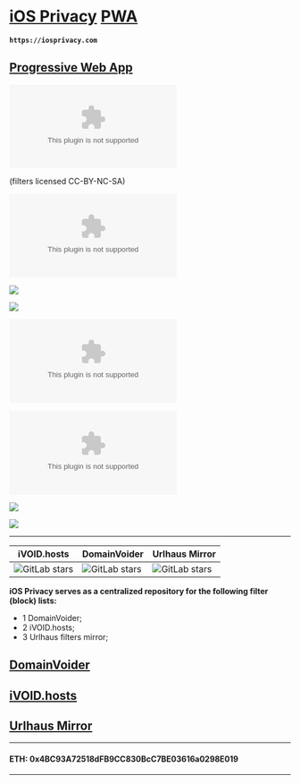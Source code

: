 # [iOS Privacy](https://iosprivacy.com/) [PWA](https://github.com/iOS-Privacy/iOSPrivacy.com/blob/main/public/README.markdown)
**`https://iosprivacy.com`**
## [Progressive Web App](https://github.com/iOS-Privacy/iOSPrivacy.com/blob/main/public/README.markdown)
![GitHub](https://img.shields.io/github/license/iOS-Privacy/iOSPrivacy.com?style=flat-square)

(filters licensed CC-BY-NC-SA)

![GitHub top language](https://img.shields.io/github/languages/top/ios-privacy/iosprivacy.com?style=flat-square)

[![](https://img.shields.io/twitter/follow/DeVoltairine?style=social)](https://twitter.com/@DeVoltairine)

[![](https://img.shields.io/twitter/follow/iOS_Privacy?style=social)](https://twitter.com/@iOS_Privacy)

[![](https://img.shields.io/hsts/preload/iosprivacy.com)](https://hstspreload.org/?domain=iosprivacy.com)

[![](https://img.shields.io/mozilla-observatory/grade-score/iosprivacy.com?publish&style=plastic)](https://observatory.mozilla.org/analyze/iosprivacy.com)

[![](https://img.shields.io/security-headers?color=darkblue&url=https%3A%2F%2Fiosprivacy.com)](https://securityheaders.com/?q=iosprivacy.com&followRedirects=on)

[![](https://img.shields.io/website?color=darkred&down_color=lightgrey&down_message=offline&label=web%20app%20is&logo=debian&logoColor=darkred&up_color=blue&up_message=online&url=https%3A%2F%2Fiosprivacy.com)](https://iosprivacy.com)

* * *
iVOID.hosts | DomainVoider | Urlhaus Mirror
--------------------------------------------------------------------------------------------------------------------------- | ------------------------------------------------------------------------------------------------------------------------ | --------------------------------------------------------------------------------------------------------------------
![GitLab stars](https://img.shields.io/gitlab/stars/intr0/iVOID.GitLab.io?gitlab_url=https%3A%2F%2Fgitlab.com&style=social) | ![GitLab stars](https://img.shields.io/gitlab/stars/intr0/DomainVoider?gitlab_url=https%3A%2F%2Fgitlab.com&style=social) | ![GitLab stars](https://img.shields.io/gitlab/stars/iosprivacy/CDN?gitlab_url=https%3A%2F%2Fgitlab.com&style=social)

**iOS Privacy serves as a centralized repository for the following filter (block) lists:**

- 1 DomainVoider;
- 2 iVOID.hosts;
- 3 Urlhaus filters mirror;

## **[DomainVoider](https://iosprivacy.com/domainvoider)**

## **[iVOID.hosts](https://iosprivacy.com/ivoid)**

## **[Urlhaus Mirror](https://iosprivacy.com/urlhaus)**
***
#### ETH: 0x4BC93A72518dFB9CC830BcC7BE03616a0298E019
***
